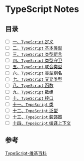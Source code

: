 # TypeScript Notes

## 目录

- [ ] [一、`TypeScript` 定义](1_what_is_typescript.md)
- [ ] [二、`TypeScript` 基本类型](2_typescript_base.md)
- [ ] [三、`TypeScript` 类型断言](3_type_asset.md)
- [ ] [四、`TypeScript` 类型守卫](4_type_guard.md)
- [ ] [五、`TypeScript` 联合类型](5_union_types.md)
- [ ] [六、`TypeScript` 类型别名](6_type_aliases.md)
- [ ] [七、`TypeScript` 交叉类型](7_intersection_types.md)
- [ ] [八、`TypeScript` 函数](8_functions.md)
- [ ] [九、`TypeScript` 数组](9_arrays.md)
- [ ] [十、`TypeScript` 接口](10_interfaces.md)
- [ ] [十一、`TypeScript` 类](11_classes.md)
- [ ] [十二、`TypeScript` 泛型](12_generic.md)
- [ ] [十三、`TypeScript` 装饰器](13_decorator.md)
- [ ] [十四、`TypeScript` 编译上下文](14_compilation_context.md)

## 参考

[TypeScript-维基百科](https://zh.wikipedia.org/wiki/TypeScript)